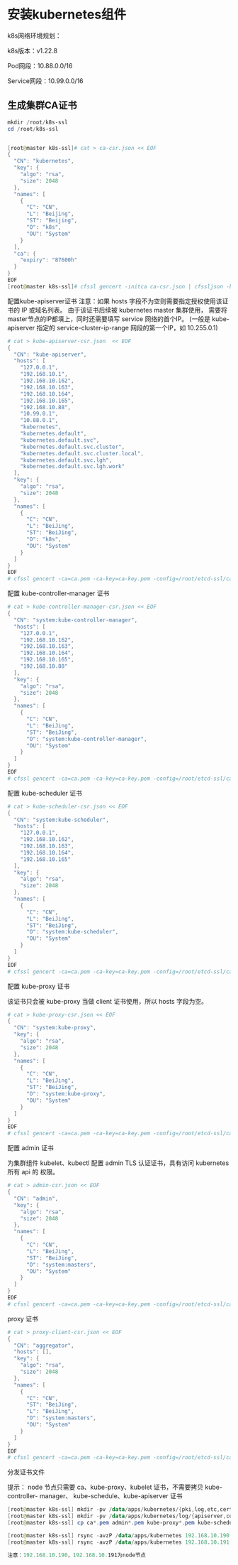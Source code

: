 

# 安装kubernetes组件

k8s网络环境规划：

k8s版本：v1.22.8

Pod网段：10.88.0.0/16

Service网段：10.99.0.0/16

## 生成集群CA证书

~~~powershell
mkdir /root/k8s-ssl
cd /root/k8s-ssl


[root@master k8s-ssl]# cat > ca-csr.json << EOF 
{
  "CN": "kubernetes",
  "key": {
    "algo": "rsa",
    "size": 2048
  },
  "names": [
    {
      "C": "CN",
      "L": "Beijing",
      "ST": "Beijing",
      "O": "k8s",
      "OU": "System"
    }
  ],
  "ca": {
    "expiry": "87600h"
  }
}
EOF
[root@master k8s-ssl]# cfssl gencert -initca ca-csr.json | cfssljson -bare ca
~~~



配置kube-apiserver证书
注意：如果 hosts 字段不为空则需要指定授权使用该证书的 IP 或域名列表。 由于该证书后续被 kubernetes master 集群使用，
需要将master节点的IP都填上，同时还需要填写 service 网络的首个IP。
(一般是 kube-apiserver 指定的 service-cluster-ip-range 网段的第一个IP，如 10.255.0.1)
~~~powershell
# cat > kube-apiserver-csr.json  << EOF 
{
  "CN": "kube-apiserver",
  "hosts": [
    "127.0.0.1",
    "192.168.10.1",
    "192.168.10.162",
    "192.168.10.163",
    "192.168.10.164",
    "192.168.10.165",
    "192.168.10.88",
    "10.99.0.1",
    "10.88.0.1",
    "kubernetes",
    "kubernetes.default",
    "kubernetes.default.svc",
    "kubernetes.default.svc.cluster",
    "kubernetes.default.svc.cluster.local",
    "kubernetes.default.svc.lgh",
    "kubernetes.default.svc.lgh.work"
  ],
  "key": {
    "algo": "rsa",
    "size": 2048
  },
  "names": [
    {
      "C": "CN",
      "L": "BeiJing",
      "ST": "BeiJing",
      "O": "k8s",
      "OU": "System"
    }
  ]
}
EOF 
# cfssl gencert -ca=ca.pem -ca-key=ca-key.pem -config=/root/etcd-ssl/ca-config.json -profile=kubernetes kube-apiserver-csr.json | cfssljson -bare kube-apiserver
~~~

配置 kube-controller-manager 证书

~~~powershell
# cat > kube-controller-manager-csr.json << EOF
{
  "CN": "system:kube-controller-manager",
  "hosts": [
    "127.0.0.1",
    "192.168.10.162",
    "192.168.10.163",
    "192.168.10.164",
    "192.168.10.165",
    "192.168.10.88"
  ],
  "key": {
    "algo": "rsa",
    "size": 2048
  },
  "names": [
    {
      "C": "CN",
      "L": "BeiJing",
      "ST": "BeiJing",
      "O": "system:kube-controller-manager",
      "OU": "System"
    }
  ]
}
EOF
# cfssl gencert -ca=ca.pem -ca-key=ca-key.pem -config=/root/etcd-ssl/ca-config.json -profile=kubernetes kube-controller-manager-csr.json | cfssljson -bare kube-controller-manager
~~~

配置 kube-scheduler 证书

~~~powershell
# cat > kube-scheduler-csr.json << EOF
{
  "CN": "system:kube-scheduler",
  "hosts": [
    "127.0.0.1",
    "192.168.10.162",
    "192.168.10.163",
    "192.168.10.164",
    "192.168.10.165"
  ],
  "key": {
    "algo": "rsa",
    "size": 2048
  },
  "names": [
    {
      "C": "CN",
      "L": "BeiJing",
      "ST": "BeiJing",
      "O": "system:kube-scheduler",
      "OU": "System"
    }
  ]
}
EOF
# cfssl gencert -ca=ca.pem -ca-key=ca-key.pem -config=/root/etcd-ssl/ca-config.json -profile=kubernetes kube-scheduler-csr.json | cfssljson -bare kube-scheduler
~~~

配置 kube-proxy 证书

该证书只会被 kube-proxy 当做 client 证书使用，所以 hosts 字段为空。

~~~powershell
# cat > kube-proxy-csr.json << EOF
{
  "CN": "system:kube-proxy",
  "key": {
    "algo": "rsa",
    "size": 2048
  },
  "names": [
    {
      "C": "CN",
      "L": "BeiJing",
      "ST": "BeiJing",
      "O": "system:kube-proxy",
      "OU": "System"
    }
  ]
}
EOF
# cfssl gencert -ca=ca.pem -ca-key=ca-key.pem -config=/root/etcd-ssl/ca-config.json -profile=kubernetes kube-proxy-csr.json | cfssljson -bare kube-proxy
~~~

配置 admin 证书

为集群组件 kubelet、kubectl 配置 admin TLS 认证证书，具有访问 kubernetes 所有 api 的
权限。

~~~powershell
# cat > admin-csr.json << EOF
{
  "CN": "admin",
  "key": {
    "algo": "rsa",
    "size": 2048
  },
  "names": [
    {
      "C": "CN",
      "L": "BeiJing",
      "ST": "BeiJing",
      "O": "system:masters",
      "OU": "System"
    }
  ]
}
EOF
# cfssl gencert -ca=ca.pem -ca-key=ca-key.pem -config=/root/etcd-ssl/ca-config.json -profile=kubernetes admin-csr.json | cfssljson -bare admin
~~~


proxy 证书

~~~powershell
# cat > proxy-client-csr.json << EOF
{
  "CN": "aggregator",
  "hosts": [],
  "key": {
    "algo": "rsa",
    "size": 2048
  },
  "names": [
    {
      "C": "CN",
      "ST": "BeiJing",
      "L": "BeiJing",
      "O": "system:masters",
      "OU": "System"
    }
  ]
}
EOF
# cfssl gencert -ca=ca.pem -ca-key=ca-key.pem -config=/root/etcd-ssl/ca-config.json -profile=kubernetes proxy-client-csr.json | cfssljson -bare proxy-client

~~~


分发证书文件

提示： node 节点只需要 ca、kube-proxy、kubelet 证书，不需要拷贝 kube-controller-
manager、 kube-schedule、kube-apiserver 证书

~~~powershell
[root@master k8s-ssl] mkdir -pv /data/apps/kubernetes/{pki,log,etc,certs}
[root@master k8s-ssl] mkdir -pv /data/apps/kubernetes/log/{apiserver,controller-manager,scheduler,kubelet,kube-proxy}
[root@master k8s-ssl] cp ca*.pem admin*.pem kube-proxy*.pem kube-scheduler*.pem kube-controller-manager*.pem kube-apiserver*.pem proxy-client*.pem /data/apps/kubernetes/pki/

[root@master k8s-ssl] rsync -avzP /data/apps/kubernetes 192.168.10.190:/data/apps/
[root@master k8s-ssl] rsync -avzP /data/apps/kubernetes 192.168.10.191:/data/apps/

注意：192.168.10.190，192.168.10.191为node节点
~~~


